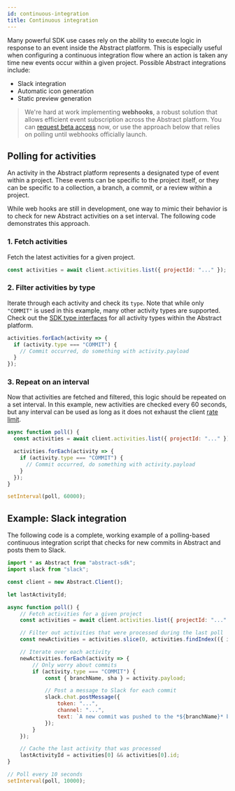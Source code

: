 ```yaml
---
id: continuous-integration
title: Continuous integration
---
```


Many powerful SDK use cases rely on the ability to execute logic in response to an event inside the Abstract platform. This is especially useful when configuring a continuous integration flow where an action is taken any time new events occur within a given project. Possible Abstract integrations include:

- Slack integration
- Automatic icon generation
- Static preview generation

> We're hard at work implementing **webhooks**, a robust solution that allows efficient event subscription across the Abstract platform. You can [request beta access](https://docs.google.com/forms/d/e/1FAIpQLSevRBz_upT8p2YrieDRrlIKyAUAOHQ5A1xZFn2AMLlrae2rOA/viewform) now, or use the approach below that relies on polling until webhooks officially launch.

## Polling for activities

An activity in the Abstract platform represents a designated type of event within a project. These events can be specific to the project itself, or they can be specific to a collection, a branch, a commit, or a review within a project.

While web hooks are still in development, one way to mimic their behavior is to check for new Abstract activities on a set interval. The following code demonstrates this approach.

### 1. Fetch activities

Fetch the latest activities for a given project.

```js
const activities = await client.activities.list({ projectId: "..." });
```

### 2. Filter activities by type

Iterate through each activity and check its `type`. Note that while only `"COMMIT"` is used in this example, many other activity types are supported. Check out the [SDK type interfaces](https://github.com/goabstract/abstract-sdk/blob/master/src/types.js#L88-L292) for all activity types within the Abstract platform.

```js
activities.forEach(activity => {
  if (activity.type === "COMMIT") {
    // Commit occurred, do something with activity.payload
  }
});
```

### 3. Repeat on an interval

Now that activities are fetched and filtered, this logic should be repeated on a set interval. In this example, new activities are checked every 60 seconds, but any interval can be used as long as it does not exhaust the client [rate limit](/docs/rate-limits).

```js
async function poll() {
  const activities = await client.activities.list({ projectId: "..." });

  activities.forEach(activity => {
    if (activity.type === "COMMIT") {
      // Commit occurred, do something with activity.payload
    }
  });
}

setInterval(poll, 60000);
```

## Example: Slack integration

The following code is a complete, working example of a polling-based continuous integration script that checks for new commits in Abstract and posts them to Slack.

```js
import * as Abstract from "abstract-sdk";
import slack from "slack";

const client = new Abstract.Client();

let lastActivityId;

async function poll() {
    // Fetch activities for a given project
    const activities = await client.activities.list({ projectId: "..." });

    // Filter out activities that were processed during the last poll
    const newActivities = activities.slice(0, activities.findIndex(({ id }) => id === lastActivityId));

    // Iterate over each activity
    newActivities.forEach(activity => {
        // Only worry about commits
        if (activity.type === "COMMIT") {
            const { branchName, sha } = activity.payload;

            // Post a message to Slack for each commit
            slack.chat.postMessage({
                token: "...",
                channel: "...",
                text: `A new commit was pushed to the *${branchName}* branch: \`${sha}\`.`
            });
        }
    });

    // Cache the last activity that was processed
    lastActivityId = activities[0] && activities[0].id;
}

// Poll every 10 seconds
setInterval(poll, 10000);
```
